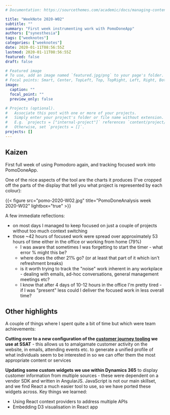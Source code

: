 ```yaml
---
# Documentation: https://sourcethemes.com/academic/docs/managing-content/

title: "WeekNote 2020-W02"
subtitle: ""
summary: "First week instrumenting work with PomoDoneApp"
authors: ["synesthesia"]
tags: ["weeknotes"]
categories: ["weeknotes"]
date: 2020-01-11T08:56:55Z
lastmod: 2020-01-11T08:56:55Z
featured: false
draft: false

# Featured image
# To use, add an image named `featured.jpg/png` to your page's folder.
# Focal points: Smart, Center, TopLeft, Top, TopRight, Left, Right, BottomLeft, Bottom, BottomRight.
image:
  caption: ""
  focal_point: ""
  preview_only: false

# Projects (optional).
#   Associate this post with one or more of your projects.
#   Simply enter your project's folder or file name without extension.
#   E.g. `projects = ["internal-project"]` references `content/project/deep-learning/index.md`.
#   Otherwise, set `projects = []`.
projects: []
---
```


## Kaizen

First full week of using Pomodoro again, and tracking focused work into PomoDoneApp.

One of the nice aspects of the tool are the charts it produces (I've cropped off  the parts of the display that tell you what project is represented by each colour):

{{< figure src="pomo-2020-W02.jpg" title="PomoDoneAnalysis week 2020-W02" lightbox="true" >}}

A few immediate reflections:
* on most days I managed to keep focused on just a couple of projects without too much context switching
* those ~42 hours of focused work were spread over approximately 53 hours of time either in the office or working from home (79%)
    * I was aware that sometimes I was forgetting to start the timer - what error % might this be?
    * where does the other 21% go? (or at least that part of it which isn't refreshment breaks)
    * is it worth trying to track the "noise" work inherent in any workplace - dealing with emails, ad-hoc conversations, general management meetings etc?
    * I know that after 4 days of 10-12 hours in the office I'm pretty tired - if I was "present" less could I deliver the focused work in less overall time?

## Other highlights

A couple of things where I spent quite a bit of time but which were team achievements:

**Cutting over to a new configuration of the [customer journey tooling](https://www.thunderhead.com/) we use at SSAT** - this allows us to amalgamate customer activity on the website, in emails, attending events etc. to generate a unified profile of what individuals seem to be interested in so we can offer them the most appropriate content or services

**Updating some custom widgets we use within Dynamics 365** to display customer information from multiple sources - these were dependent on a vendor SDK and written in AngularJS. JavaScript is not our main skillset, and we find React a much easier tool to use, so we have ported these widgets across. Key things we learned:
* Using React context providers to address multiple APIs
* Embedding D3 visualisation in React app




